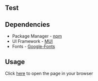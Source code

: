 
## Test
## Dependencies
* Package Manager - [npm](https://npmjs.com/ "")
* UI Framework - [MUI](https://https://mui.com/ "")
* Fonts - [Google-Fonts](https://fonts.googleapis.com/css2?family=Roboto:wght@100;400&display=swap/ "")

## Usage
Click [here](https://damola18.github.io/star-wars/ "here") to open the page in your browser


